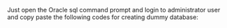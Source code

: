 Just open the Oracle sql command prompt and login to administrator user and copy paste the following codes for creating dummy database:


